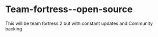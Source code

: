 # Team-fortress--open-source
This will be team fortress 2 but with constant updates and Community backing
